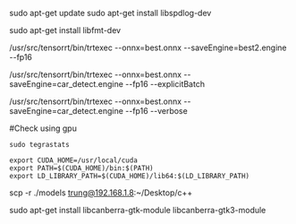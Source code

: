 sudo apt-get update
sudo apt-get install libspdlog-dev

sudo apt-get install libfmt-dev

<!-- trtexec --onnx=best.onnx --saveEngine=best.engine --explicitBatch -->
/usr/src/tensorrt/bin/trtexec --onnx=best.onnx --saveEngine=best2.engine --fp16


/usr/src/tensorrt/bin/trtexec --onnx=best.onnx --saveEngine=car_detect.engine --fp16  --explicitBatch


/usr/src/tensorrt/bin/trtexec --onnx=best.onnx --saveEngine=car_detect.engine --fp16 --verbose




#Check using gpu
```
sudo tegrastats
```


```
export CUDA_HOME=/usr/local/cuda
export PATH=$(CUDA_HOME)/bin:$(PATH)
export LD_LIBRARY_PATH=$(CUDA_HOME)/lib64:$(LD_LIBRARY_PATH)
```


scp -r ./models trung@192.168.1.8:~/Desktop/c++ 


sudo apt-get install libcanberra-gtk-module libcanberra-gtk3-module